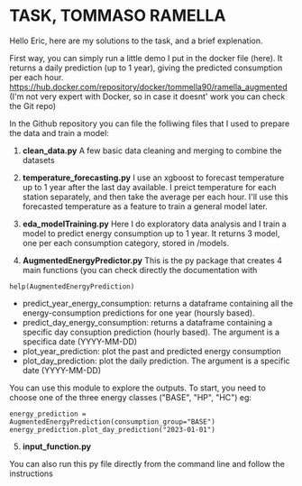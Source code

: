 # TASK, TOMMASO RAMELLA

Hello Eric, here are my solutions to the task, and a brief explenation.

First way, you can simply run a little demo I put in the docker file (here). It returns a daily prediction (up to 1 year), giving the predicted consumption per each hour. 
https://hub.docker.com/repository/docker/tommella90/ramella_augmented
(I'm not very expert with Docker, so in case it doesnt' work you can check the Git repo)

In the Github repository you can file the folliwing files that I used to prepare the data and train a model: 
1) **clean_data.py**
A few basic data cleaning and merging to combine the datasets

2) **temperature_forecasting.py**
I use an xgboost to forecast temperature up to 1 year after the last day available. I preict temperature for each station separately, and then take the average per each hour. I'll use this forecasted temperature as a feature to train a general model later. 

3) **eda_modelTraining.py**
Here I do exploratory data analysis and I train a model to predict energy consumption up to 1 year. 
It returns 3 model, one per each consumption category, stored in /models. 

4) **AugmentedEnergyPredictor.py**
This is the py package that creates 4 main functions (you can check directly the documentation with 
```
help(AugmentedEnergyPrediction)
```
- predict_year_energy_consumption: returns a dataframe containing all the energy-consumption predictions for one year (hoursly based). 
- predict_day_energy_consumption: returns a dataframe containing a specific day consuption prediction (hourly based). The argument is a specifica date (YYYY-MM-DD)
- plot_year_prediction: plot the past and predicted energy consumption
- plot_day_prediction: plot the daily prediction. The argument is a specific date (YYYY-MM-DD)

You can use this module to explore the outputs. To start, you need to choose one of the three energy classes ("BASE", "HP", "HC")
eg:

```
energy_prediction = AugmentedEnergyPrediction(consumption_group="BASE")
energy_prediction.plot_day_prediction("2023-01-01")
```

5) **input_function.py**

You can also run this py file directly from the command line and follow the instructions

